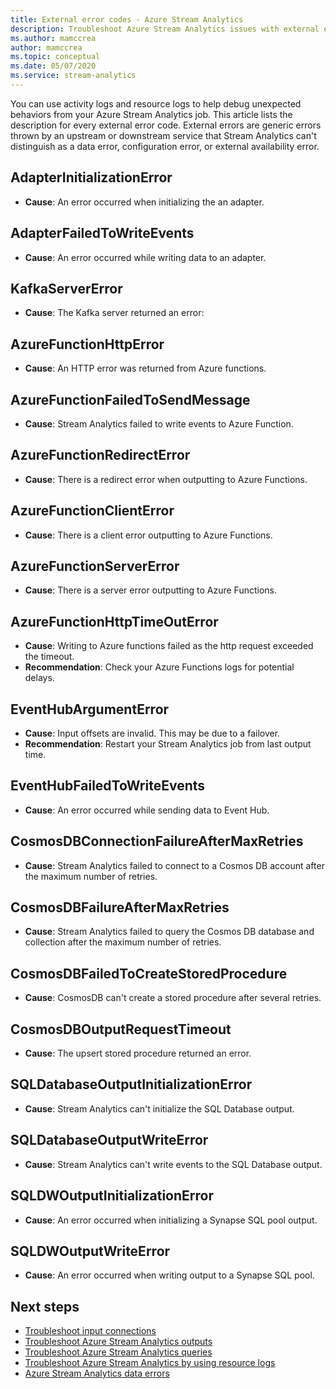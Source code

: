 ```yaml
---
title: External error codes - Azure Stream Analytics
description: Troubleshoot Azure Stream Analytics issues with external error codes. 
ms.author: mamccrea
author: mamccrea
ms.topic: conceptual
ms.date: 05/07/2020
ms.service: stream-analytics
---
```


You can use activity logs and resource logs to help debug unexpected behaviors from your Azure Stream Analytics job. This article lists the description for every external error code. External errors are generic errors thrown by an upstream or downstream service that Stream Analytics can't distinguish as a data error, configuration error, or external availability error.

## AdapterInitializationError

* **Cause**: An error occurred when initializing the an adapter.

## AdapterFailedToWriteEvents

* **Cause**: An error occurred while writing data to an adapter.

## KafkaServerError

* **Cause**: The Kafka server returned an error:

## AzureFunctionHttpError

* **Cause**: An HTTP error was returned from Azure functions.

## AzureFunctionFailedToSendMessage

* **Cause**: Stream Analytics failed to write events to Azure Function.

## AzureFunctionRedirectError

* **Cause**: There is a redirect error when outputting to Azure Functions.

## AzureFunctionClientError

* **Cause**: There is a client error outputting to Azure Functions.

## AzureFunctionServerError

* **Cause**: There is a server error outputting to Azure Functions.

## AzureFunctionHttpTimeOutError

* **Cause**: Writing to Azure functions failed as the http request exceeded the timeout. 
* **Recommendation**: Check your Azure Functions logs for potential delays.

## EventHubArgumentError

* **Cause**: Input offsets are invalid. This may be due to a failover.
* **Recommendation**: Restart your Stream Analytics job from last output time.

## EventHubFailedToWriteEvents

* **Cause**: An error occurred while sending data to Event Hub.

## CosmosDBConnectionFailureAfterMaxRetries

* **Cause**: Stream Analytics failed to connect to a Cosmos DB account after the maximum number of retries.

## CosmosDBFailureAfterMaxRetries

* **Cause**: Stream Analytics failed to query the Cosmos DB database and collection after the maximum number of retries.

## CosmosDBFailedToCreateStoredProcedure

* **Cause**: CosmosDB can't create a stored procedure after several retries.

## CosmosDBOutputRequestTimeout

* **Cause**: The upsert stored procedure returned an error. 

## SQLDatabaseOutputInitializationError

* **Cause**: Stream Analytics can't initialize the SQL Database output.

## SQLDatabaseOutputWriteError

* **Cause**: Stream Analytics can't write events to the SQL Database output.

## SQLDWOutputInitializationError

* **Cause**: An error occurred when initializing a Synapse SQL pool output.

## SQLDWOutputWriteError

* **Cause**: An error occurred when writing output to a Synapse SQL pool.

## Next steps

* [Troubleshoot input connections](stream-analytics-troubleshoot-input.md)
* [Troubleshoot Azure Stream Analytics outputs](stream-analytics-troubleshoot-output.md)
* [Troubleshoot Azure Stream Analytics queries](stream-analytics-troubleshoot-query.md)
* [Troubleshoot Azure Stream Analytics by using resource logs](stream-analytics-job-diagnostic-logs.md)
* [Azure Stream Analytics data errors](data-errors.md)

